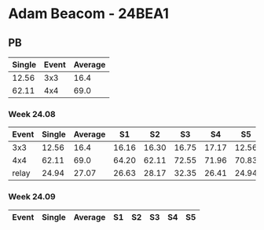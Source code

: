 # Adam Beacom - 24BEA1

## PB
|Single|Event|Average|
|----|----|----|
|12.56|3x3|16.4|
|62.11|4x4|69.0|
### Week 24.08
|Event|Single|Average|S1|S2|S3|S4|S5|
|-----|-------|------|--|--|--|--|--|
|3x3|12.56|16.4|16.16|16.30|16.75|17.17|12.56|
|4x4|62.11|69.0|64.20|62.11|72.55|71.96|70.83|
|relay|24.94|27.07|26.63|28.17|32.35|26.41|24.94|
### Week 24.09
|Event|Single|Average|S1|S2|S3|S4|S5|
|-----|-------|------|--|--|--|--|--|
